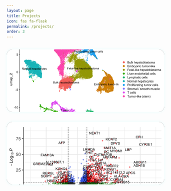 ```yaml
---
layout: page
title: Projects
icon: fas fa-flask
permalink: /projects/
order: 3
---
```


<!-- 🧬 Project 1 -->
<div class="project-entry enhanced" onclick="toggleProjectDetails(this)">
  <div class="project-thumb">
    <img src="/assets/img/snrna-04-07-2025/anotated_umap.png" alt="Project 1 Thumbnail" />
  </div>
  <div class="project-info">
    <div class="project-title">🧬 Tumor vs Normal CDR3 Classifier</div>
    <p class="project-subtitle">LSTM-based classification from TCR β-chain sequences</p>
    <div class="project-details">
      <p>This deep learning project predicts tumor vs normal tissue from TCR repertoires using LSTM. It’s containerized with Docker and pipeline-managed with Nextflow for full reproducibility.</p>
      <p><strong>Tech Stack:</strong>
        <span class="badge">PyTorch</span>
        <span class="badge">Nextflow</span>
        <span class="badge">Docker</span>
        <span class="badge">JSONL</span>
      </p>
      <div class="project-links">
        <a href="https://github.com/yourusername/project1" class="project-btn" target="_blank">🔗 View on GitHub</a>
        <a href="/projects/project1-blog" class="project-btn" target="_blank">📝 Read Full Blog</a>
      </div>
    </div>
  </div>
</div>

<!-- 🔬 Project 2 -->
<div class="project-entry enhanced" onclick="toggleProjectDetails(this)">
  <div class="project-thumb">
    <img src="/assets/img/snrna-04-07-2025/DE_volcano_tumor_PDX.png" alt="Project 2 Thumbnail" />
  </div>
  <div class="project-info">
    <div class="project-title">🔬 Single-Nucleus RNA-seq of Hepatoblastoma</div>
    <p class="project-subtitle">Cluster annotation, DEG analysis, and Nextflow pipeline</p>
    <div class="project-details">
      <p>This single-nucleus RNA-seq project explores cell-type diversity in hepatoblastoma tumors using Seurat and Harmony, supported by a fully modular and Dockerized Nextflow workflow.</p>
      <p><strong>Tech Stack:</strong>
        <span class="badge">Seurat</span>
        <span class="badge">R</span>
        <span class="badge">Nextflow</span>
        <span class="badge">Docker</span>
      </p>
      <div class="project-links">
        <a href="https://github.com/yourusername/project2" class="project-btn" target="_blank">🔗 View on GitHub</a>
        <a href="/projects/project2-blog" class="project-btn" target="_blank">📝 Read Full Blog</a>
      </div>
    </div>
  </div>
</div>

<!-- 💅 STYLES -->
<style>
.project-entry.enhanced {
  display: flex;
  flex-direction: column;
  background: #1f1f1f;
  margin: 2rem 0;
  border-radius: 18px;
  overflow: hidden;
  box-shadow: 0 0 12px rgba(0, 255, 255, 0.08);
  transition: transform 0.3s ease, max-height 0.5s ease;
  cursor: pointer;
  max-height: 200px;
  color: #ffffff;
}

.project-entry:hover {
  transform: scale(1.01);
  box-shadow: 0 0 20px rgba(0, 255, 255, 0.3);
}

.project-thumb img {
  width: 100%;
  height: auto;
  max-height: 200px;
  object-fit: cover;
  border-bottom: 2px solid #00f2ff;
}

.project-info {
  padding: 1.2rem 1.5rem;
}

.project-title {
  font-size: 1.3rem;
  font-weight: 700;
  color: #00f2ff;
}

.project-subtitle {
  font-size: 1rem;
  opacity: 0.8;
}

.project-details {
  margin-top: 1rem;
  display: none;
  opacity: 0;
  transition: opacity 0.3s ease;
}

.project-entry.expanded {
  max-height: 900px;
  background: #292929;
}

.project-entry.expanded .project-details {
  display: block;
  opacity: 1;
}

.badge {
  background-color: #00f2ff;
  color: #000;
  padding: 0.2em 0.6em;
  border-radius: 12px;
  font-size: 0.75rem;
  margin-right: 0.5em;
}

.project-links {
  margin-top: 1rem;
}

.project-btn {
  display: inline-block;
  margin-right: 0.8rem;
  padding: 0.5em 1em;
  border-radius: 8px;
  background: #00f2ff;
  color: #000;
  text-decoration: none;
  font-weight: 600;
  transition: background 0.3s ease;
}

.project-btn:hover {
  background: #ffffff;
}
</style>

<!-- 📜 SCRIPT -->
<script>
function toggleProjectDetails(card) {
  card.classList.toggle("expanded");
}
</script>
